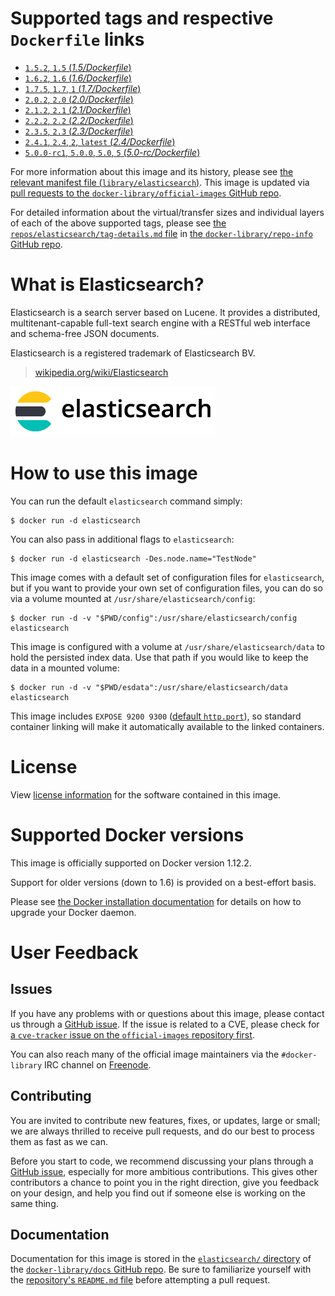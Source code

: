 # Supported tags and respective `Dockerfile` links

-	[`1.5.2`, `1.5` (*1.5/Dockerfile*)](https://github.com/docker-library/elasticsearch/blob/e9c56dda865977051c5eceea99eeb1af9ffa4408/1.5/Dockerfile)
-	[`1.6.2`, `1.6` (*1.6/Dockerfile*)](https://github.com/docker-library/elasticsearch/blob/e9c56dda865977051c5eceea99eeb1af9ffa4408/1.6/Dockerfile)
-	[`1.7.5`, `1.7`, `1` (*1.7/Dockerfile*)](https://github.com/docker-library/elasticsearch/blob/e9c56dda865977051c5eceea99eeb1af9ffa4408/1.7/Dockerfile)
-	[`2.0.2`, `2.0` (*2.0/Dockerfile*)](https://github.com/docker-library/elasticsearch/blob/e9c56dda865977051c5eceea99eeb1af9ffa4408/2.0/Dockerfile)
-	[`2.1.2`, `2.1` (*2.1/Dockerfile*)](https://github.com/docker-library/elasticsearch/blob/e9c56dda865977051c5eceea99eeb1af9ffa4408/2.1/Dockerfile)
-	[`2.2.2`, `2.2` (*2.2/Dockerfile*)](https://github.com/docker-library/elasticsearch/blob/e9c56dda865977051c5eceea99eeb1af9ffa4408/2.2/Dockerfile)
-	[`2.3.5`, `2.3` (*2.3/Dockerfile*)](https://github.com/docker-library/elasticsearch/blob/e9c56dda865977051c5eceea99eeb1af9ffa4408/2.3/Dockerfile)
-	[`2.4.1`, `2.4`, `2`, `latest` (*2.4/Dockerfile*)](https://github.com/docker-library/elasticsearch/blob/e9c56dda865977051c5eceea99eeb1af9ffa4408/2.4/Dockerfile)
-	[`5.0.0-rc1`, `5.0.0`, `5.0`, `5` (*5.0-rc/Dockerfile*)](https://github.com/docker-library/elasticsearch/blob/e9c56dda865977051c5eceea99eeb1af9ffa4408/5.0-rc/Dockerfile)

For more information about this image and its history, please see [the relevant manifest file (`library/elasticsearch`)](https://github.com/docker-library/official-images/blob/master/library/elasticsearch). This image is updated via [pull requests to the `docker-library/official-images` GitHub repo](https://github.com/docker-library/official-images/pulls?q=label%3Alibrary%2Felasticsearch).

For detailed information about the virtual/transfer sizes and individual layers of each of the above supported tags, please see [the `repos/elasticsearch/tag-details.md` file](https://github.com/docker-library/repo-info/blob/master/repos/elasticsearch/tag-details.md) in [the `docker-library/repo-info` GitHub repo](https://github.com/docker-library/repo-info).

# What is Elasticsearch?

Elasticsearch is a search server based on Lucene. It provides a distributed, multitenant-capable full-text search engine with a RESTful web interface and schema-free JSON documents.

Elasticsearch is a registered trademark of Elasticsearch BV.

> [wikipedia.org/wiki/Elasticsearch](https://en.wikipedia.org/wiki/Elasticsearch)

![logo](https://raw.githubusercontent.com/docker-library/docs/7688e51a41c0c10dca4e6c376be886ce64b9620f/elasticsearch/logo.png)

# How to use this image

You can run the default `elasticsearch` command simply:

```console
$ docker run -d elasticsearch
```

You can also pass in additional flags to `elasticsearch`:

```console
$ docker run -d elasticsearch -Des.node.name="TestNode"
```

This image comes with a default set of configuration files for `elasticsearch`, but if you want to provide your own set of configuration files, you can do so via a volume mounted at `/usr/share/elasticsearch/config`:

```console
$ docker run -d -v "$PWD/config":/usr/share/elasticsearch/config elasticsearch
```

This image is configured with a volume at `/usr/share/elasticsearch/data` to hold the persisted index data. Use that path if you would like to keep the data in a mounted volume:

```console
$ docker run -d -v "$PWD/esdata":/usr/share/elasticsearch/data elasticsearch
```

This image includes `EXPOSE 9200 9300` ([default `http.port`](http://www.elastic.co/guide/en/elasticsearch/reference/1.5/modules-http.html)), so standard container linking will make it automatically available to the linked containers.

# License

View [license information](https://github.com/elasticsearch/elasticsearch/blob/66b5ed86f7adede8102cd4d979b9f4924e5bd837/LICENSE.txt) for the software contained in this image.

# Supported Docker versions

This image is officially supported on Docker version 1.12.2.

Support for older versions (down to 1.6) is provided on a best-effort basis.

Please see [the Docker installation documentation](https://docs.docker.com/installation/) for details on how to upgrade your Docker daemon.

# User Feedback

## Issues

If you have any problems with or questions about this image, please contact us through a [GitHub issue](https://github.com/docker-library/elasticsearch/issues). If the issue is related to a CVE, please check for [a `cve-tracker` issue on the `official-images` repository first](https://github.com/docker-library/official-images/issues?q=label%3Acve-tracker).

You can also reach many of the official image maintainers via the `#docker-library` IRC channel on [Freenode](https://freenode.net).

## Contributing

You are invited to contribute new features, fixes, or updates, large or small; we are always thrilled to receive pull requests, and do our best to process them as fast as we can.

Before you start to code, we recommend discussing your plans through a [GitHub issue](https://github.com/docker-library/elasticsearch/issues), especially for more ambitious contributions. This gives other contributors a chance to point you in the right direction, give you feedback on your design, and help you find out if someone else is working on the same thing.

## Documentation

Documentation for this image is stored in the [`elasticsearch/` directory](https://github.com/docker-library/docs/tree/master/elasticsearch) of the [`docker-library/docs` GitHub repo](https://github.com/docker-library/docs). Be sure to familiarize yourself with the [repository's `README.md` file](https://github.com/docker-library/docs/blob/master/README.md) before attempting a pull request.

